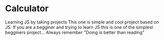 # Calculator
Learning JS by taking projects
This one is simple and cool project based on JS.
If you are a begginer and trying to learn JS this is one
of the simplest begginers project...
Always remember "Doing is better than reading"
